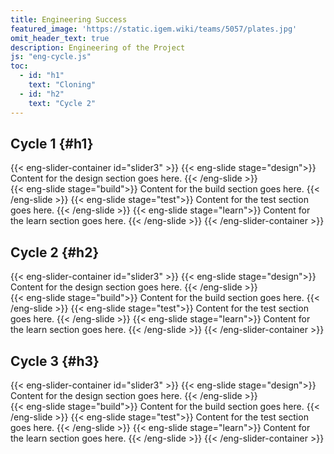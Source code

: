 ```yaml
---
title: Engineering Success
featured_image: 'https://static.igem.wiki/teams/5057/plates.jpg'
omit_header_text: true
description: Engineering of the Project
js: "eng-cycle.js"
toc:
  - id: "h1"
    text: "Cloning"
  - id: "h2"
    text: "Cycle 2" 
---
```


## Cycle 1 {#h1}

{{< eng-slider-container id="slider3" >}}
    {{< eng-slide stage="design">}}
        Content for the design section goes here.
    {{< /eng-slide >}}    
    {{< eng-slide stage="build">}}
        Content for the build section goes here.
    {{< /eng-slide >}}
    {{< eng-slide stage="test">}}
        Content for the test section goes here.
    {{< /eng-slide >}}
    {{< eng-slide stage="learn">}}
        Content for the learn section goes here.
    {{< /eng-slide >}} 
{{< /eng-slider-container >}}

## Cycle 2 {#h2}

{{< eng-slider-container id="slider3" >}}
    {{< eng-slide stage="design">}}
        Content for the design section goes here.
    {{< /eng-slide >}}    
    {{< eng-slide stage="build">}}
        Content for the build section goes here.
    {{< /eng-slide >}}
    {{< eng-slide stage="test">}}
        Content for the test section goes here.
    {{< /eng-slide >}}
    {{< eng-slide stage="learn">}}
        Content for the learn section goes here.
    {{< /eng-slide >}} 
{{< /eng-slider-container >}}

## Cycle 3 {#h3}

{{< eng-slider-container id="slider3" >}}
    {{< eng-slide stage="design">}}
        Content for the design section goes here.
    {{< /eng-slide >}}    
    {{< eng-slide stage="build">}}
        Content for the build section goes here.
    {{< /eng-slide >}}
    {{< eng-slide stage="test">}}
        Content for the test section goes here.
    {{< /eng-slide >}}
    {{< eng-slide stage="learn">}}
        Content for the learn section goes here.
    {{< /eng-slide >}} 
{{< /eng-slider-container >}}
